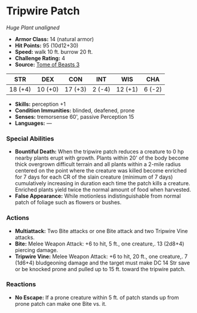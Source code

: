 # Tripwire Patch

*Huge* *Plant* *unaligned*

- **Armor Class:** 14 (natural armor)
- **Hit Points:** 95 (10d12+30)
- **Speed:** walk 10 ft. burrow 20 ft.
- **Challenge Rating:** 4
- **Source:** [Tome of Beasts 3](https://koboldpress.com/kpstore/product/tome-of-beasts-2-for-5th-edition/)

| STR | DEX | CON | INT | WIS | CHA |
| --- | --- | --- | --- | --- | --- |
| 18 (+4) | 10 (+0) | 17 (+3) | 2 (-4) | 12 (+1) | 6 (-2) |

- **Skills:** perception +1
- **Condition Immunities:** blinded, deafened, prone
- **Senses:** tremorsense 60', passive Perception 15
- **Languages:** —
### Special Abilities
- **Bountiful Death:** When the tripwire patch reduces a creature to 0 hp nearby plants erupt with growth. Plants within 20' of the body become thick overgrown difficult terrain and all plants within a 2-mile radius centered on the point where the creature was killed become enriched for 7 days for each CR of the slain creature (minimum of 7 days) cumulatively increasing in duration each time the patch kills a creature. Enriched plants yield twice the normal amount of food when harvested.
- **False Appearance:** While motionless indistinguishable from normal patch of foliage such as flowers or bushes.
### Actions
- **Multiattack:** Two Bite attacks or one Bite attack and two Tripwire Vine attacks.
- **Bite:** Melee Weapon Attack: +6 to hit, 5 ft., one creature,. 13 (2d8+4) piercing damage.
- **Tripwire Vine:** Melee Weapon Attack: +6 to hit, 20 ft., one creature,. 7 (1d6+4) bludgeoning damage and the target must make DC 14 Str save or be knocked prone and pulled up to 15 ft. toward the tripwire patch.
### Reactions
- **No Escape:** If a prone creature within 5 ft. of patch stands up from prone patch can make one Bite vs. it.
